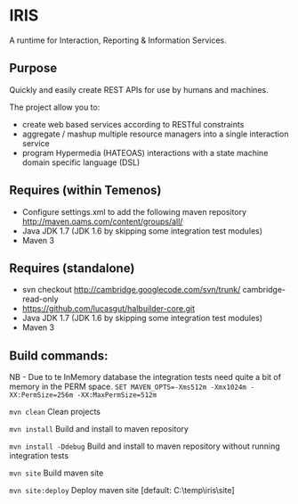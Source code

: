 # IRIS

A runtime for Interaction, Reporting & Information Services.


## Purpose

Quickly and easily create REST APIs for use by humans and machines.

The project allow you to:

* create web based services according to RESTful constraints
* aggregate / mashup multiple resource managers into a single interaction service
* program Hypermedia (HATEOAS) interactions with a state machine domain specific language (DSL)


## Requires (within Temenos)

* Configure settings.xml to add the following maven repository http://maven.oams.com/content/groups/all/
* Java JDK 1.7 (JDK 1.6 by skipping some integration test modules)
* Maven 3


## Requires (standalone)

* svn checkout http://cambridge.googlecode.com/svn/trunk/ cambridge-read-only
* https://github.com/lucasgut/halbuilder-core.git
* Java JDK 1.7 (JDK 1.6 by skipping some integration test modules)
* Maven 3


## Build commands:

NB - Due to te InMemory database the integration tests need quite a bit of memory in the PERM space.
`SET MAVEN_OPTS=-Xms512m -Xmx1024m -XX:PermSize=256m -XX:MaxPermSize=512m`

`mvn clean` Clean projects

`mvn install` Build and install to maven repository

`mvn install -Ddebug` Build and install to maven repository without running integration tests

`mvn site` Build maven site

`mvn site:deploy` Deploy maven site [default: C:\temp\iris\site]


